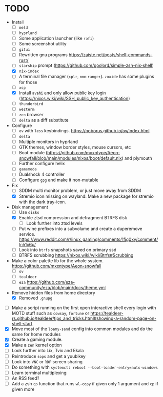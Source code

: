 # TODO
- Install
	- [ ] `meld`
	- [ ] `hyprland`
	- [ ] Some application launcher (like `rofi`)
	- [ ] Some screenshot utility
	- [ ] `gitui`
	- [ ] Rewritten gnu programs https://zaiste.net/posts/shell-commands-rust/
	- [ ] `starship` prompt (https://github.com/goolord/simple-zsh-nix-shell)
	- [x] `nix-index`
	- [ ] A terminal file manager (`xplr`, `nnn` `ranger`). `zoxide` has some plugins for those
	- [ ] `xcp`
	- [x] Install `avahi` and only allow public key login (https://nixos.wiki/wiki/SSH_public_key_authentication)
	- [ ] `thunderbird`
	- [ ] `wezterm`
	- [ ] `zen` browser
	- [ ] `delta` as a diff substitute
- Configure
	- [ ] `ov` with `less` keybindings. https://noborus.github.io/ov/index.html
	- [ ] `delta`
	- [ ] Multiple monitors in hyprland
	- [ ] GTK themes, window border styles, mouse cursors, etc
	- [ ] Boot module (https://github.com/mxxntype/Aeon-snowfall/blob/main/modules/nixos/boot/default.nix) and plymouth
	- [ ] Further configure helix
	- [ ] `gamemode`
	- [ ] Dualshock 4 controller
	- [ ] Configure `gpg` and make it non-mutable
- Fix
	- [ ] SDDM multi monitor problem, or just move away from SDDM
	- [x] Stremio icon missing on wayland. Make a new package for stremio with the dark tray-icon.
- Disk management
	- [ ] Use `disko`
	- [x] Enable ztsd compression and defragment BTRFS disk
		- [ ] Look further into ztsd levels
	- [ ] Put wine prefixes into a subvolume and create a duperemove service. https://www.reddit.com/r/linux_gaming/comments/1fig0xy/comment/lnh1x6u/
	- [ ] Look into `btrfs` snapshots saved on primary ssd
	- [ ] BTRFS scrubbing https://nixos.wiki/wiki/Btrfs#Scrubbing
- Make a color palette lib for the whole system. https://github.com/mxxntype/Aeon-snowfall
	- [ ] `ov`
	- [ ] `tealdeer`
	- [ ] `eza` https://github.com/eza-community/eza/blob/main/docs/theme.yml
- Remove hidden files from home directory
	- [x] Removed `.gnupg`
- [ ] Make a script running on the first open interactive shell every login with MOTD stuff such as `cowsay`, `fortune` or https://tealdeer-rs.github.io/tealdeer/tips_and_tricks.html#showing-a-random-page-on-shell-start
- [x] Move most of the `loamy-sand` config into common modules and do the same for home modules
- [x] Create a gaming module.
- [x] Make a `zen` kernel option
- [ ] Look further into Lix, Tvix and Ekala
- [ ] Reintroduce `sops` and get a yuubikey
- [ ] Look into `VNC` or `RDP` screen sharing
- [ ] Do something with `systemctl reboot --boot-loader-entry=auto-windows`
- [ ] Learn terminal multiplexing
- [ ] An RSS feed?
- [ ] Add a zsh `cp` function that runs `wl-copy` if given only 1 argument and `cp` if given more
